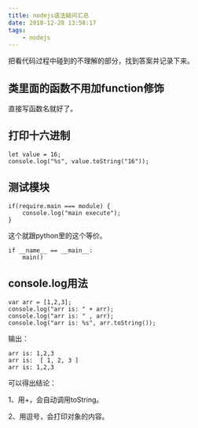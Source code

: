 ```yaml
---
title: nodejs语法疑问汇总
date: 2018-12-28 13:58:17
tags:
	- nodejs
---
```




把看代码过程中碰到的不理解的部分，找到答案并记录下来。



## 类里面的函数不用加function修饰

直接写函数名就好了。



## 打印十六进制

```
let value = 16;
console.log("%s", value.toString("16"));
```



## 测试模块

```
if(require.main === module) {
    console.log("main execute");
}
```

这个就跟python里的这个等价。

```
if __name__ == __main__:
	main()
```

## console.log用法

```
var arr = [1,2,3];
console.log("arr is: " + arr);
console.log("arr is: " , arr);
console.log("arr is: %s", arr.toString());
```

输出：

```
arr is: 1,2,3
arr is:  [ 1, 2, 3 ]
arr is: 1,2,3
```

可以得出结论：

1、用+，会自动调用toString。

2、用逗号，会打印对象的内容。

